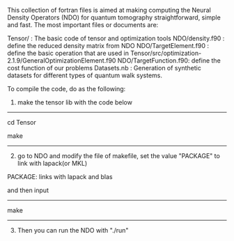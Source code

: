 

This collection of fortran files is aimed at making computing the Neural Density Operators (NDO) for quantum tomography straightforward, simple and fast. The most important files or  documents are:

Tensor/               : The basic code of tensor and optimization tools
NDO/density.f90       : define the reduced density matrix from NDO
NDO/TargetElement.f90 : define the basic operation that are used in Tensor/src/optimization-2.1.9/GeneralOptimizationElement.f90
NDO/TargetFunction.f90: define the cost function of our problems
Datasets.nb           : Generation of synthetic datasets for different types of quantum walk systems.


To compile the code, do as the following:

1. make the tensor lib with the code below

-----------
cd Tensor 

make

------------

2. go to NDO and modify the file of makefile, set the value "PACKAGE" to link with lapack(or MKL)

PACKAGE:  links with  lapack and blas

and then input

-----------
make

------------

3. Then you can run the NDO with "./run"

